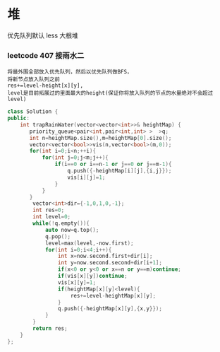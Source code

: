  堆
 ======
 优先队列默认 less<int> 大根堆
 ### leetcode 407 接雨水二 <br>
 
    将最外围全部放入优先队列，然后以优先队列做BFS，
    将新节点放入队列之前
    res+=level-height[x][y],
    level是目前拓展过的里面最大的height(保证你将放入队列的节点的水量绝对不会超过level)
    
```c++
class Solution {
public:
    int trapRainWater(vector<vector<int>>& heightMap) {
       priority_queue<pair<int,pair<int,int> >  >q;
       int n=heightMap.size(),m=heightMap[0].size();
       vector<vector<bool>>vis(n,vector<bool>(m,0));
       for(int i=0;i<n;++i){
           for(int j=0;j<m;j++){
               if(i==0 or i==n-1 or j==0 or j==m-1){
                   q.push({-heightMap[i][j],{i,j}});
                   vis[i][j]=1;
               }
           }
       }
        vector<int>dir={-1,0,1,0,-1};
        int res=0;
        int level=0;
        while(!q.empty()){
            auto now=q.top();
            q.pop();
            level=max(level,-now.first);
            for(int i=0;i<4;i++){
                int x=now.second.first+dir[i];
                int y=now.second.second+dir[i+1];
                if(x<0 or y<0 or x==n or y==m)continue;
                if(vis[x][y])continue;
                vis[x][y]=1;
                if(heightMap[x][y]<level){
                    res+=level-heightMap[x][y];
                }
                q.push({-heightMap[x][y],{x,y}});
            }
        }
        return res;
    }
};

```
